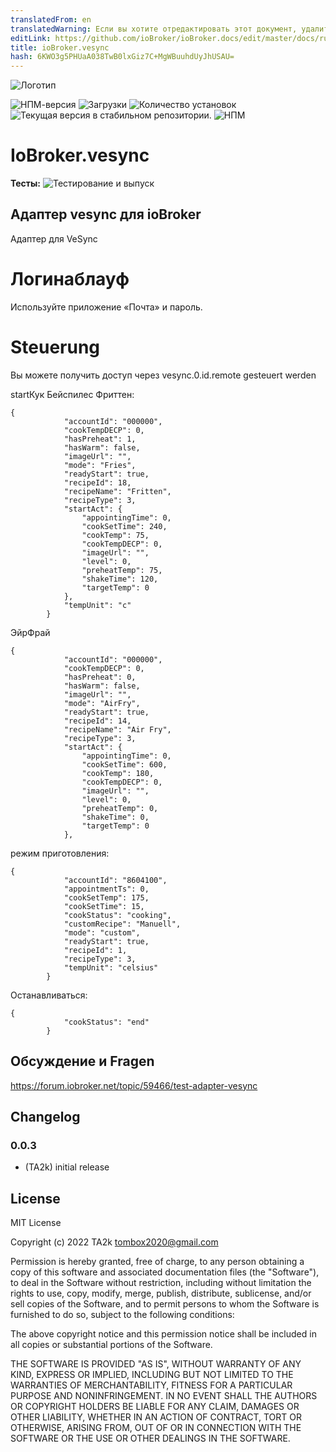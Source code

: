 ```yaml
---
translatedFrom: en
translatedWarning: Если вы хотите отредактировать этот документ, удалите поле «translatedFrom», в противном случае этот документ будет снова автоматически переведен
editLink: https://github.com/ioBroker/ioBroker.docs/edit/master/docs/ru/adapterref/iobroker.vesync/README.md
title: ioBroker.vesync
hash: 6KWO3g5PHUaA038TwB0lxGiz7C+MgWBuuhdUyJhUSAU=
---
```

![Логотип](../../../en/adapterref/iobroker.vesync/admin/vesync.png)

![НПМ-версия](https://img.shields.io/npm/v/iobroker.vesync.svg)
![Загрузки](https://img.shields.io/npm/dm/iobroker.vesync.svg)
![Количество установок](https://iobroker.live/badges/vesync-installed.svg)
![Текущая версия в стабильном репозитории.](https://iobroker.live/badges/vesync-stable.svg)
![НПМ](https://nodei.co/npm/iobroker.vesync.png?downloads=true)

# IoBroker.vesync
**Тесты:** ![Тестирование и выпуск](https://github.com/TA2k/ioBroker.vesync/workflows/Test%20and%20Release/badge.svg)

## Адаптер vesync для ioBroker
Адаптер для VeSync

# Логинаблауф
Используйте приложение «Почта» и пароль.

# Steuerung
Вы можете получить доступ через vesync.0.id.remote gesteuert werden

startКук Бейспилес Фриттен:

```
{
            "accountId": "000000",
            "cookTempDECP": 0,
            "hasPreheat": 1,
            "hasWarm": false,
            "imageUrl": "",
            "mode": "Fries",
            "readyStart": true,
            "recipeId": 18,
            "recipeName": "Fritten",
            "recipeType": 3,
            "startAct": {
                "appointingTime": 0,
                "cookSetTime": 240,
                "cookTemp": 75,
                "cookTempDECP": 0,
                "imageUrl": "",
                "level": 0,
                "preheatTemp": 75,
                "shakeTime": 120,
                "targetTemp": 0
            },
            "tempUnit": "c"
        }
```

ЭйрФрай

```
{
            "accountId": "000000",
            "cookTempDECP": 0,
            "hasPreheat": 0,
            "hasWarm": false,
            "imageUrl": "",
            "mode": "AirFry",
            "readyStart": true,
            "recipeId": 14,
            "recipeName": "Air Fry",
            "recipeType": 3,
            "startAct": {
                "appointingTime": 0,
                "cookSetTime": 600,
                "cookTemp": 180,
                "cookTempDECP": 0,
                "imageUrl": "",
                "level": 0,
                "preheatTemp": 0,
                "shakeTime": 0,
                "targetTemp": 0
            },

```

режим приготовления:

```
{
            "accountId": "8604100",
            "appointmentTs": 0,
            "cookSetTemp": 175,
            "cookSetTime": 15,
            "cookStatus": "cooking",
            "customRecipe": "Manuell",
            "mode": "custom",
            "readyStart": true,
            "recipeId": 1,
            "recipeType": 3,
            "tempUnit": "celsius"
        }
```

Останавливаться:

```
{
            "cookStatus": "end"
        }
```

## Обсуждение и Fragen
<https://forum.iobroker.net/topic/59466/test-adapter-vesync>

## Changelog

### 0.0.3

- (TA2k) initial release

## License

MIT License

Copyright (c) 2022 TA2k <tombox2020@gmail.com>

Permission is hereby granted, free of charge, to any person obtaining a copy
of this software and associated documentation files (the "Software"), to deal
in the Software without restriction, including without limitation the rights
to use, copy, modify, merge, publish, distribute, sublicense, and/or sell
copies of the Software, and to permit persons to whom the Software is
furnished to do so, subject to the following conditions:

The above copyright notice and this permission notice shall be included in all
copies or substantial portions of the Software.

THE SOFTWARE IS PROVIDED "AS IS", WITHOUT WARRANTY OF ANY KIND, EXPRESS OR
IMPLIED, INCLUDING BUT NOT LIMITED TO THE WARRANTIES OF MERCHANTABILITY,
FITNESS FOR A PARTICULAR PURPOSE AND NONINFRINGEMENT. IN NO EVENT SHALL THE
AUTHORS OR COPYRIGHT HOLDERS BE LIABLE FOR ANY CLAIM, DAMAGES OR OTHER
LIABILITY, WHETHER IN AN ACTION OF CONTRACT, TORT OR OTHERWISE, ARISING FROM,
OUT OF OR IN CONNECTION WITH THE SOFTWARE OR THE USE OR OTHER DEALINGS IN THE
SOFTWARE.

```

```
